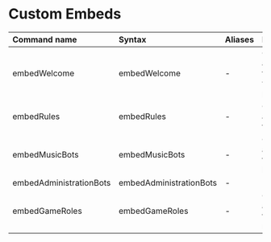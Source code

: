 # Custom Embeds

| Command name | Syntax | Aliases | Description | Video |
| :--- | :--- | :--- | :--- | :--- |
| embedWelcome | embedWelcome | - | Generates an embed for welcoming page. | - |
| embedRules | embedRules | - | Generates an embed for rules." | - |
| embedMusicBots | embedMusicBots | - | Generates an embed for music bots. | - |
| embedAdministrationBots | embedAdministrationBots | - | - | - |
| embedGameRoles | embedGameRoles | - | Generates an embed for gaming roles. | - |

